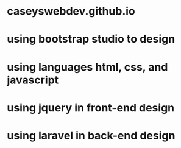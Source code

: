 # caseyswebdev.github.io

# using bootstrap studio to design

# using languages html, css, and javascript
# using jquery in front-end design

# using laravel in back-end design